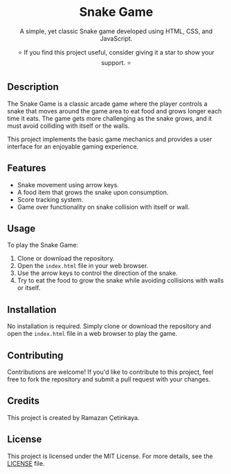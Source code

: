 <h1 align="center">Snake Game</h1>

<p align="center">
  A simple, yet classic Snake game developed using HTML, CSS, and JavaScript.
</p>

<p align="center">
  ⭐️ If you find this project useful, consider giving it a star to show your support. ⭐
</p>

## Description

The Snake Game is a classic arcade game where the player controls a snake that moves around the game area to eat food and grows longer each time it eats. The game gets more challenging as the snake grows, and it must avoid colliding with itself or the walls.

This project implements the basic game mechanics and provides a user interface for an enjoyable gaming experience.

## Features

- Snake movement using arrow keys.
- A food item that grows the snake upon consumption.
- Score tracking system.
- Game over functionality on snake collision with itself or wall.

## Usage

To play the Snake Game:

1. Clone or download the repository.
2. Open the `index.html` file in your web browser.
3. Use the arrow keys to control the direction of the snake.
4. Try to eat the food to grow the snake while avoiding collisions with walls or itself.

## Installation

No installation is required. Simply clone or download the repository and open the `index.html` file in a web browser to play the game.

## Contributing

Contributions are welcome! If you'd like to contribute to this project, feel free to fork the repository and submit a pull request with your changes.

## Credits

This project is created by Ramazan Çetinkaya.

## License

This project is licensed under the MIT License. For more details, see the [LICENSE](LICENSE) file.
